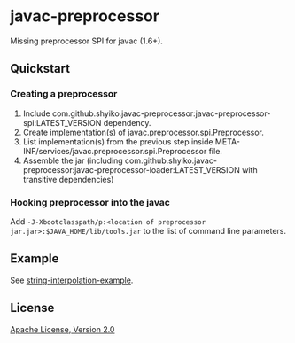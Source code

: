 # javac-preprocessor

Missing preprocessor SPI for javac (1.6+).

## Quickstart

### Creating a preprocessor

1. Include com.github.shyiko.javac-preprocessor:javac-preprocessor-spi:LATEST_VERSION dependency.
2. Create implementation(s) of javac.preprocessor.spi.Preprocessor.
3. List implementation(s) from the previous step inside META-INF/services/javac.preprocessor.spi.Preprocessor file.
4. Assemble the jar (including com.github.shyiko.javac-preprocessor:javac-preprocessor-loader:LATEST_VERSION with transitive dependencies)

### Hooking preprocessor into the javac

Add `-J-Xbootclasspath/p:<location of preprocessor jar.jar>:$JAVA_HOME/lib/tools.jar` to the list of command line parameters.

## Example

See [string-interpolation-example](https://github.com/shyiko/javac-preprocessor/tree/master/supplement/string-interpolation-example).

## License

[Apache License, Version 2.0](http://www.apache.org/licenses/LICENSE-2.0)